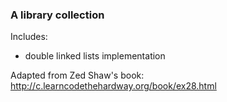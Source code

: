 ### A library collection

Includes:

- double linked lists implementation


Adapted from Zed Shaw's book: http://c.learncodethehardway.org/book/ex28.html